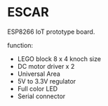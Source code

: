 # ESCAR

ESP8266 IoT prototype board.

function:

- LEGO block 8 x 4 knoch size
- DC motor driver x 2
- Universal Area
- 5V to 3.3V regulator
- Full color LED
- Serial connector
